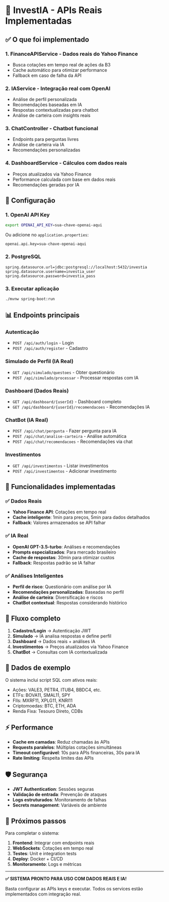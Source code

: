 # 🚀 InvestIA - APIs Reais Implementadas

## ✅ O que foi implementado

### 1. **FinanceAPIService** - Dados reais do Yahoo Finance
- Busca cotações em tempo real de ações da B3
- Cache automático para otimizar performance
- Fallback em caso de falha da API

### 2. **IAService** - Integração real com OpenAI
- Análise de perfil personalizada
- Recomendações baseadas em IA
- Respostas contextualizadas para chatbot
- Análise de carteira com insights reais

### 3. **ChatController** - Chatbot funcional
- Endpoints para perguntas livres
- Análise de carteira via IA
- Recomendações personalizadas

### 4. **DashboardService** - Cálculos com dados reais
- Preços atualizados via Yahoo Finance
- Performance calculada com base em dados reais
- Recomendações geradas por IA

## 🔧 Configuração

### 1. OpenAI API Key
```bash
export OPENAI_API_KEY=sua-chave-openai-aqui
```

Ou adicione no `application.properties`:
```properties
openai.api.key=sua-chave-openai-aqui
```

### 2. PostgreSQL
```properties
spring.datasource.url=jdbc:postgresql://localhost:5432/investia
spring.datasource.username=investia_user
spring.datasource.password=investia_pass
```

### 3. Executar aplicação
```bash
./mvnw spring-boot:run
```

## 📊 Endpoints principais

### Autenticação
- `POST /api/auth/login` - Login
- `POST /api/auth/register` - Cadastro

### Simulado de Perfil (IA Real)
- `GET /api/simulado/questoes` - Obter questionário
- `POST /api/simulado/processar` - Processar respostas com IA

### Dashboard (Dados Reais)
- `GET /api/dashboard/{userId}` - Dashboard completo
- `GET /api/dashboard/{userId}/recomendacoes` - Recomendações IA

### ChatBot (IA Real)
- `POST /api/chat/pergunta` - Fazer pergunta para IA
- `POST /api/chat/analise-carteira` - Análise automática
- `POST /api/chat/recomendacoes` - Recomendações via chat

### Investimentos
- `GET /api/investimentos` - Listar investimentos
- `POST /api/investimentos` - Adicionar investimento

## 🎯 Funcionalidades implementadas

### ✅ Dados Reais
- **Yahoo Finance API**: Cotações em tempo real
- **Cache inteligente**: 1min para preços, 5min para dados detalhados
- **Fallback**: Valores armazenados se API falhar

### ✅ IA Real
- **OpenAI GPT-3.5-turbo**: Análises e recomendações
- **Prompts especializados**: Para mercado brasileiro
- **Cache de respostas**: 30min para otimizar custos
- **Fallback**: Respostas padrão se IA falhar

### ✅ Análises Inteligentes
- **Perfil de risco**: Questionário com análise por IA
- **Recomendações personalizadas**: Baseadas no perfil
- **Análise de carteira**: Diversificação e riscos
- **ChatBot contextual**: Respostas considerando histórico

## 🔄 Fluxo completo

1. **Cadastro/Login** → Autenticação JWT
2. **Simulado** → IA analisa respostas e define perfil
3. **Dashboard** → Dados reais + análises IA
4. **Investimentos** → Preços atualizados via Yahoo Finance
5. **ChatBot** → Consultas com IA contextualizada

## 📝 Dados de exemplo

O sistema inclui script SQL com ativos reais:
- Ações: VALE3, PETR4, ITUB4, BBDC4, etc.
- ETFs: BOVA11, SMAL11, SPY
- FIIs: MXRF11, XPLG11, KNRI11
- Criptomoedas: BTC, ETH, ADA
- Renda Fixa: Tesouro Direto, CDBs

## ⚡ Performance

- **Cache em camadas**: Reduz chamadas às APIs
- **Requests paralelos**: Múltiplas cotações simultâneas
- **Timeout configurável**: 10s para APIs financeiras, 30s para IA
- **Rate limiting**: Respeita limites das APIs

## 🛡️ Segurança

- **JWT Authentication**: Sessões seguras
- **Validação de entrada**: Prevenção de ataques
- **Logs estruturados**: Monitoramento de falhas
- **Secrets management**: Variáveis de ambiente

## 🚀 Próximos passos

Para completar o sistema:

1. **Frontend**: Integrar com endpoints reais
2. **WebSockets**: Cotações em tempo real
3. **Testes**: Unit e integration tests
4. **Deploy**: Docker + CI/CD
5. **Monitoramento**: Logs e métricas

---

**✅ SISTEMA PRONTO PARA USO COM DADOS REAIS E IA!**

Basta configurar as APIs keys e executar. Todos os services estão implementados com integração real.